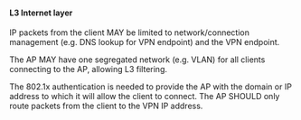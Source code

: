 #### L3 Internet layer

IP packets from the client MAY
be limited to network/connection management
(e.g. DNS lookup for VPN endpoint)
and the VPN endpoint.

The AP MAY
have one segregated network (e.g. VLAN) for all clients connecting to the AP,
allowing L3 filtering.

The 802.1x authentication is needed to provide the AP with the domain or IP address
to which it will allow the client to connect.
The AP SHOULD
only route packets from the client to the VPN IP address.



